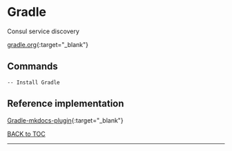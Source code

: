 # Gradle

Consul service discovery

[gradle.org](https://gradle.org/){:target="_blank"}


## Commands

	-- Install Gradle

## Reference implementation

[Gradle-mkdocs-plugin](https://xvik.github.io/gradle-mkdocs-plugin/2.0.1/){:target="_blank"}



[BACK to TOC](./../README.md)

----------